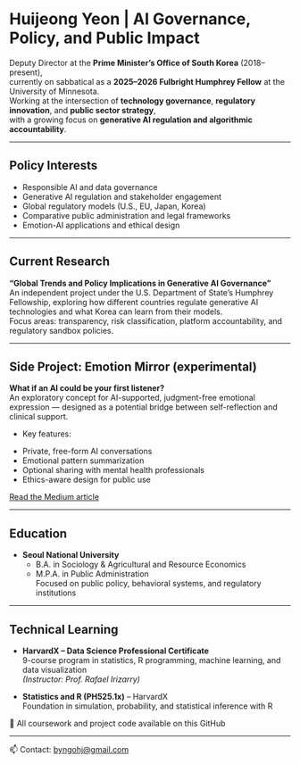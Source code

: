 # Huijeong Yeon | AI Governance, Policy, and Public Impact

Deputy Director at the **Prime Minister’s Office of South Korea** (2018–present),  
currently on sabbatical as a **2025–2026 Fulbright Humphrey Fellow** at the University of Minnesota.  
Working at the intersection of **technology governance**, **regulatory innovation**, and **public sector strategy**,  
with a growing focus on **generative AI regulation and algorithmic accountability**.

---

## Policy Interests

- Responsible AI and data governance  
- Generative AI regulation and stakeholder engagement  
- Global regulatory models (U.S., EU, Japan, Korea)  
- Comparative public administration and legal frameworks  
- Emotion-AI applications and ethical design

---

## Current Research

**“Global Trends and Policy Implications in Generative AI Governance”**  
An independent project under the U.S. Department of State’s Humphrey Fellowship, exploring how different countries regulate generative AI technologies and what Korea can learn from their models.  
Focus areas: transparency, risk classification, platform accountability, and regulatory sandbox policies.

---

## Side Project: Emotion Mirror (experimental)

**What if an AI could be your first listener?**  
An exploratory concept for AI-supported, judgment-free emotional expression — designed as a potential bridge between self-reflection and clinical support.

* Key features:
- Private, free-form AI conversations  
- Emotional pattern summarization  
- Optional sharing with mental health professionals  
- Ethics-aware design for public use  

 [Read the Medium article](https://medium.com/@byngohj/what-if-an-ai-could-be-your-first-listener-73258583c3ee)

---

## Education

- **Seoul National University**  
  - B.A. in Sociology & Agricultural and Resource Economics  
  - M.P.A. in Public Administration  
  Focused on public policy, behavioral systems, and regulatory institutions

---

## Technical Learning

- **HarvardX – Data Science Professional Certificate**  
  9-course program in statistics, R programming, machine learning, and data visualization  
  *(Instructor: Prof. Rafael Irizarry)*

- **Statistics and R (PH525.1x)** – HarvardX  
  Foundation in simulation, probability, and statistical inference with R  

📁 All coursework and project code available on this GitHub

---

📫 Contact: byngohj@gmail.com  

